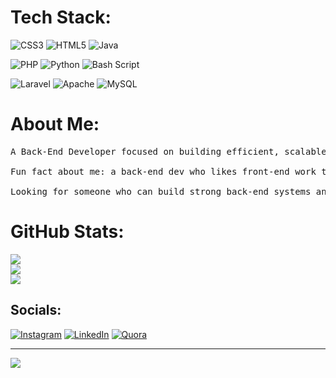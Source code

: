 # Tech Stack:

<!-- Row 1: top of the circle -->
![CSS3](https://img.shields.io/badge/css3-%234B0082.svg?style=for-the-badge&logo=css3&logoColor=white) ![HTML5](https://img.shields.io/badge/html5-%234B0082.svg?style=for-the-badge&logo=html5&logoColor=white) ![Java](https://img.shields.io/badge/java-%234B0082.svg?style=for-the-badge&logo=openjdk&logoColor=white)

<!-- Row 2: middle of the circle -->
![PHP](https://img.shields.io/badge/php-%234B0082.svg?style=for-the-badge&logo=php&logoColor=white) ![Python](https://img.shields.io/badge/python-4B0082?style=for-the-badge&logo=python&logoColor=ffdd54) ![Bash Script](https://img.shields.io/badge/bash_script-%234B0082.svg?style=for-the-badge&logo=gnu-bash&logoColor=white)

<!-- Row 3: bottom of the circle -->
![Laravel](https://img.shields.io/badge/laravel-%234B0082.svg?style=for-the-badge&logo=laravel&logoColor=white) ![Apache](https://img.shields.io/badge/apache-%234B0082.svg?style=for-the-badge&logo=apache&logoColor=white) ![MySQL](https://img.shields.io/badge/mysql-4B0082.svg?style=for-the-badge&logo=mysql&logoColor=white)

# About Me:
<pre>A Back-End Developer focused on building efficient, scalable server-side applications. Currently working on website back-end development with PHP, Java, Bash, and Laravel. Passionate about algorithms, database structure, and writing clean, reliable code, with an emphasis on MySQL optimization. GitHub is used for version control and collaborating with teams, though cloud platforms aren’t part of the stack.

Fun fact about me: a back-end dev who likes front-end work too!

Looking for someone who can build strong back-end systems and collaborate effectively? Let’s connect!</pre>

# GitHub Stats:
![](https://github-readme-streak-stats.herokuapp.com/?user=Amirmohammad-Ghobadi&theme=midnight-purple&hide_border=false)<br/>
![](https://github-readme-stats.vercel.app/api?username=Amirmohammad-Ghobadi&theme=midnight-purple&hide_border=false&include_all_commits=false&count_private=false)<br/>
![](https://github-readme-stats.vercel.app/api/top-langs/?username=Amirmohammad-Ghobadi&theme=midnight-purple&hide_border=false&include_all_commits=false&count_private=false&layout=compact)

## Socials:
[![Instagram](https://img.shields.io/badge/Instagram-%23E4405F.svg?logo=Instagram&logoColor=white)](https://instagram.com/#instagram) [![LinkedIn](https://img.shields.io/badge/LinkedIn-%230077B5.svg?logo=linkedin&logoColor=white)](https://linkedin.com/in/#linkedin) [![Quora](https://img.shields.io/badge/Quora-%23B92B27.svg?logo=Quora&logoColor=white)](https://quora.com/profile/#qoura)

---
[![](https://visitcount.itsvg.in/api?id=Amirmohammad-Ghobadi&icon=0&color=0)](https://visitcount.itsvg.in)

